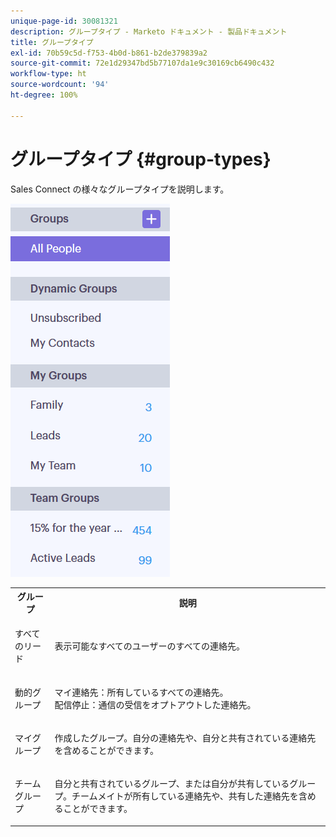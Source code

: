 ```yaml
---
unique-page-id: 30081321
description: グループタイプ - Marketo ドキュメント - 製品ドキュメント
title: グループタイプ
exl-id: 70b59c5d-f753-4b0d-b861-b2de379839a2
source-git-commit: 72e1d29347bd5b77107da1e9c30169cb6490c432
workflow-type: ht
source-wordcount: '94'
ht-degree: 100%

---
```


# グループタイプ {#group-types}

Sales Connect の様々なグループタイプを説明します。

![](assets/one-7.png)

<table> 
 <colgroup> 
  <col> 
  <col> 
 </colgroup> 
 <tbody> 
  <tr> 
   <th>グループ</th> 
   <th>説明</th> 
  </tr> 
  <tr> 
   <td><p>すべてのリード</p></td> 
   <td>表示可能なすべてのユーザーのすべての連絡先。</td> 
  </tr> 
  <tr> 
   <td colspan="1"><p>動的グループ</p></td> 
   <td colspan="1">マイ連絡先：所有しているすべての連絡先。<br>配信停止：通信の受信をオプトアウトした連絡先。</td> 
  </tr> 
  <tr> 
   <td><p>マイグループ</p></td> 
   <td>作成したグループ。自分の連絡先や、自分と共有されている連絡先を含めることができます。</td> 
  </tr> 
  <tr> 
   <td><p>チームグループ</p></td> 
   <td>自分と共有されているグループ、または自分が共有しているグループ。チームメイトが所有している連絡先や、共有した連絡先を含めることができます。</td> 
  </tr> 
 </tbody> 
</table>
